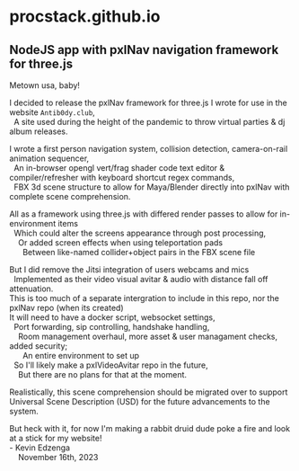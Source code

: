 # procstack.github.io
## NodeJS app with pxlNav navigation framework for three.js

Metown usa, baby!


I decided to release the pxlNav framework for three.js I wrote for use in the website `Antib0dy.club`,
<br/>&nbsp;&nbsp;A site used during the height of the pandemic to throw virtual parties & dj album releases.

I wrote a first person navigation system, collision detection, camera-on-rail animation sequencer,
<br/>&nbsp;&nbsp;An in-browser opengl vert/frag shader code text editor & compiler/refresher with keyboard shortcut regex commands,
<br/>&nbsp;&nbsp;FBX 3d scene structure to allow for Maya/Blender directly into pxlNav with complete scene comprehension.

All as a framework using three.js with differed render passes to allow for in-environment items
<br/>&nbsp;&nbsp;Which could alter the screens appearance through post processing,
<br/>&nbsp;&nbsp;&nbsp;&nbsp;Or added screen effects when using teleportation pads
<br/>&nbsp;&nbsp;&nbsp;&nbsp;&nbsp;&nbsp;Between like-named collider+object pairs in the FBX scene file

But I did remove the Jitsi integration of users webcams and mics
<br/>&nbsp;&nbsp;Implemented as their video visual avitar & audio with distance fall off attenuation.
<br/>This is too much of a separate intergration to include in this repo, nor the pxlNav repo (when its created)
<br/>It will need to have a docker script, websocket settings,
<br/>&nbsp;&nbsp;Port forwarding, sip controlling, handshake handling,
<br/>&nbsp;&nbsp;&nbsp;&nbsp;Room management overhaul, more asset & user managament checks, added security;
<br/>&nbsp;&nbsp;&nbsp;&nbsp;&nbsp;&nbsp;An entire environment to set up
<br/>&nbsp;&nbsp;So I'll likely make a pxlVideoAvitar repo in the future,
<br/>&nbsp;&nbsp;&nbsp;&nbsp;But there are no plans for that at the moment.

Realistically, this scene comprehension should be migrated over to support Universal Scene Description (USD) for the future advancements to the system.

But heck with it, for now I'm making a rabbit druid dude poke a fire and look at a stick for my website!
<br/> - Kevin Edzenga
<br/>&nbsp;&nbsp;&nbsp;&nbsp;November 16th, 2023
